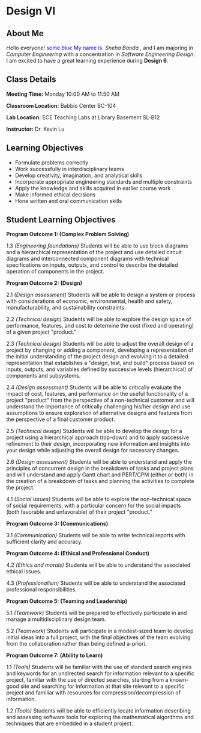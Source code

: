 # Design VI 

## About Me
Hello everyone!
<span style="color:blue">some *blue* My name is</span>. *Sneha Banda* , and I am majoring in *Computer Engineering* with a concentration in *Software Engineering Design*. I am excited to have a great learning experience during **Design 6**.

## Class Details
**Meeting Time:** Monday 10:00 AM to 11:50 AM

**Classroom Location:** Babbio Center BC-104

**Lab Location:** ECE Teaching Labs at Library Basement SL-B12

**Instructor:** Dr. Kevin Lu 

## Learning Objectives 
- Formulate problems correctly
- Work successfully in interdisciplinary teams
- Develop creativity, imagination, and analytical skills
- Incorporate appropriate engineering standards and multiple constraints
- Apply the knowledge and skills acquired in earlier course work
- Make informed ethical decisions
- Hone written and oral communication skills
## Student Learning Objectives 
**Program Outcome 1: (Complex Problem Solving)**

1.3 *(Engineering foundations)* Students will be able to use block diagrams and a hierarchical representation of the project and use detailed circuit diagrams and interconnected component diagrams with technical specifications on inputs, outputs, and control to describe the detailed operation of components in the project.

**Program Outcome 2: (Design)**

2.1 *(Design assessment)* Students will be able to design a system or process with considerations of economic, environmental, health and safety, manufacturability, and sustainability constraints.

2.2 *(Technical design)* Students will be able to explore the design space of performance, features, and cost to determine the cost (fixed and operating) of a given project "product."

2.3 *(Technical design)* Students will be able to adjust the overall design of a project by changing or adding a component, developing a representation of the initial understanding of the project design and evolving it to a detailed representation that establishes a "design, test, and build" process based on inputs, outputs, and variables defined by successive levels (hierarchical) of components and subsystems.

2.4 *(Design assessment)* Students will be able to critically evaluate the impact of cost, features, and performance on the useful functionality of a project "product" from the perspective of a non-technical customer and will understand the importance of critically challenging his/her design and use assumptions to ensure exploration of alternative designs and features from the perspective of a final customer product.

2.5 *(Technical design)* Students will be able to develop the design for a project using a hierarchical approach (top-down) and to apply successive refinement to their design, incorporating new information and insights into your design while adjusting the overall design for necessary changes.

2.6 *(Design assessment)* Students will be able to understand and apply the principles of concurrent design in the breakdown of tasks and project plans and will understand and apply Gantt chart and PERT/CPM (either or both) in the creation of a breakdown of tasks and planning the activities to complete the project.

4.1 *(Social issues)* Students will be able to explore the non-technical space of social requirements, with a particular concern for the social impacts (both favorable and unfavorable) of their project "product."

**Program Outcome 3: (Communications)**

3.1 *(Communication)* Students will be able to write technical reports with sufficient clarity and accuracy.

**Program Outcome 4: (Ethical and Professional Conduct)**

4.2 *(Ethics and morals)* Students will be able to understand the associated ethical issues.

4.3 *(Professionalism)* Students will be able to understand the associated professional responsibilities.

**Program Outcome 5: (Teaming and Leadership)**

5.1 *(Teamwork)* Students will be prepared to effectively participate in and manage a multidisciplinary design team.

5.2 *(Teamwork)* Students will participate in a modest-sized team to develop initial ideas into a full project, with the final objectives of the team evolving from the collaboration rather than being defined a-priori.

**Program Outcome 7: (Ability to Learn)**

1.1 *(Tools)* Students will be familiar with the use of standard search engines and keywords for an undirected search for information relevant to a specific project, familiar with the use of directed searches, starting from a known-good site and searching for information at that site relevant to a specific project and familiar with resources for compression/decompression of information.

1.2 *(Tools)* Students will be able to efficiently locate information describing and assessing software tools for exploring the mathematical algorithms and techniques that are embedded in a student project.
